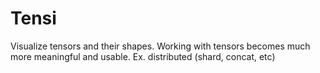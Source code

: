 # Tensi

Visualize tensors and their shapes.
Working with tensors becomes much more meaningful and usable. Ex. distributed (shard, concat, etc)